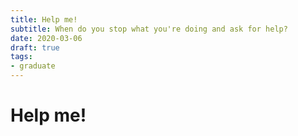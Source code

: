 ```yaml
---
title: Help me!
subtitle: When do you stop what you're doing and ask for help?
date: 2020-03-06
draft: true
tags:
- graduate
---
```


# Help me!

